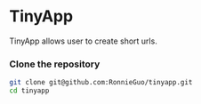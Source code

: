 # TinyApp

TinyApp allows user to create short urls.


### Clone the repository

```bash
git clone git@github.com:RonnieGuo/tinyapp.git
cd tinyapp

```
